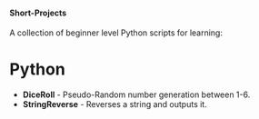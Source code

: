 #### Short-Projects
A collection of beginner level Python scripts for learning:

# Python
* **DiceRoll** - Pseudo-Random number generation between 1-6.
* **StringReverse** - Reverses a string and outputs it.
